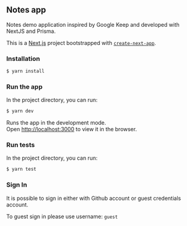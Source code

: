 ## Notes app
Notes demo application inspired by Google Keep and developed with NextJS and Prisma.

This is a [Next.js](https://nextjs.org/) project bootstrapped with [`create-next-app`](https://github.com/vercel/next.js/tree/canary/packages/create-next-app).


### Installation
```bash
$ yarn install
```

### Run the app
In the project directory, you can run:
```bash
$ yarn dev
```

Runs the app in the development mode.\
Open [http://localhost:3000](http://localhost:3000) to view it in the browser.

### Run tests
In the project directory, you can run:

```bash
$ yarn test
```

### Sign In
It is possible to sign in either with Github account or guest credentials account.

To guest sign in please use username: `guest` 
